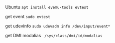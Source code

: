 Ubuntu
` apt install evemu-tools evtest `

get event
` sudo evtest `

get udevinfo
` sudo udevadm info /dev/input/event* `

get DMI modalias
`  /sys/class/dmi/id/modalias `
